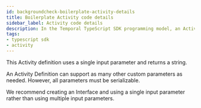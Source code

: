 ```yaml
---
id: backgroundcheck-boilerplate-activity-details
title: Boilerplate Activity code details
sidebar_label: Activity code details
description: In the Temporal TypeScript SDK programming model, an Activity Definition is an exportable function or an `object` method.
tags:
- typescript sdk
- activity
---
```


<!-- DO NOT EDIT THIS FILE DIRECTLY.
THIS FILE IS GENERATED from https://github.com/temporalio/documentation-samples-typescript/blob/fixes2/chapter_project_setup/backgroundcheck/src/activities.ts. -->

This Activity definition uses a single input parameter and returns a string.

An Activity Definition can support as many other custom parameters as needed.
However, all parameters must be serializable.

We recommend creating an Interface and using a single input parameter rather
than using multiple input parameters.
